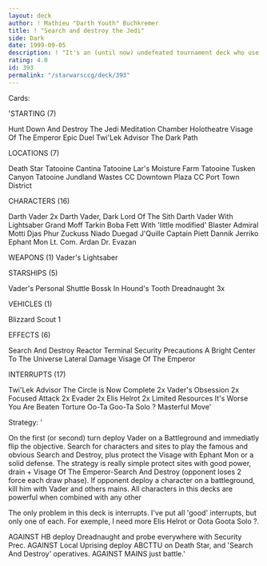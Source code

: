 ```yaml
---
layout: deck
author: ! Mathieu "Darth Youth" Buchkremer
title: ! "Search and destroy the Jedi"
side: Dark
date: 1999-09-05
description: ! "It's an (until now) undefeated tournament deck who use the endor-effect Search and Destroy for 'upgrade' the Visage losses. Play this effect witha hunting light characters by using the characters combos, vader+tarkin,...I've protection against Hidden"
rating: 4.0
id: 393
permalink: "/starwarsccg/deck/393"
---
```

Cards: 

'STARTING (7)

Hunt Down And Destroy The Jedi
Meditation Chamber
Holotheatre
Visage Of The Emperor
Epic Duel
Twi'Lek Advisor
The Dark Path

LOCATIONS (7)

Death Star
Tatooine Cantina
Tatooine Lar's Moisture Farm
Tatooine Tusken Canyon
Tatooine Jundland Wastes
CC Downtown Plaza
CC Port Town District

CHARACTERS (16)

Darth Vader 2x
Darth Vader, Dark Lord Of The Sith
Darth Vader With Lightsaber
Grand Moff Tarkin
Boba Fett With 'little modified' Blaster
Admiral Motti
Djas Phur
Zuckuss
Niado Duegad
J'Quille
Captain Piett
Dannik Jerriko
Ephant Mon
Lt. Com. Ardan
Dr. Evazan

WEAPONS (1)
Vader's Lightsaber

STARSHIPS (5)

Vader's Personal Shuttle
Bossk In Hound's Tooth
Dreadnaught 3x

VEHICLES (1)

Blizzard Scout 1

EFFECTS (6)

Search And Destroy
Reactor Terminal
Security Precautions
A Bright Center To The Universe
Lateral Damage
Visage Of The Emperor

INTERRUPTS (17)

Twi'Lek Advisor
The Circle is Now Complete 2x
Vader's Obsession 2x
Focused Attack 2x
Evader 2x
Elis Helrot 2x
Limited Resources
It's Worse
You Are Beaten
Torture
Oo-Ta Goo-Ta Solo ?
Masterful Move'

Strategy: '

On the first (or second) turn deploy Vader on a Battleground and immediatly flip the objective. Search for characters and sites to play the famous
and obvious Search and Destroy, plus protect the Visage with Ephant Mon or a solid defense.
The strategy is really simple protect sites with good power, drain + Visage Of The Emperor-Search And Destroy (opponent loses 2 force each draw phase).
If opponent deploy a character on a battleground, kill him with Vader and others mains. All characters in this decks are powerful when combined with any other 

The only problem in this deck is interrupts. I've put all 'good' interrupts, but only one of each. For exemple, I need more Elis Helrot or Oota Goota Solo ?.

AGAINST HB deploy Dreadnaught and probe everywhere with Security Prec.
AGAINST Local Uprising deploy ABCTTU on Death Star, and 'Search And Destroy' operatives.
AGAINST MAINS just battle.'
